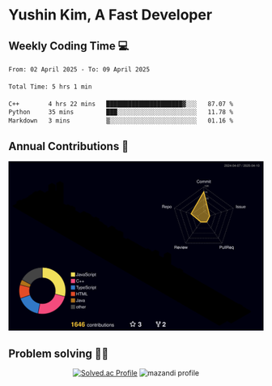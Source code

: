 # Yushin Kim, A Fast Developer

## Weekly Coding Time 💻

<!--START_SECTION:waka-->

```txt
From: 02 April 2025 - To: 09 April 2025

Total Time: 5 hrs 1 min

C++        4 hrs 22 mins   █████████████████████▓░░░   87.07 %
Python     35 mins         ███░░░░░░░░░░░░░░░░░░░░░░   11.78 %
Markdown   3 mins          ▒░░░░░░░░░░░░░░░░░░░░░░░░   01.16 %
```

<!--END_SECTION:waka-->

## Annual Contributions 🏃

![](./profile-3d-contrib/profile-night-rainbow.svg)

## Problem solving 👨‍💻

<div align="center">

[![Solved.ac Profile](http://mazassumnida.wtf/api/v2/generate_badge?boj=kys010306)](https://solved.ac/kys010306)
![mazandi profile](http://mazandi.herokuapp.com/api?handle=kys010306&theme=dark)

</div>
